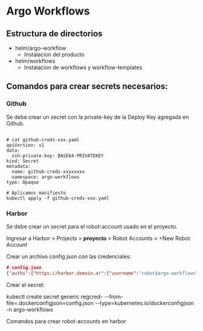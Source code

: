 # Argo Workflows

## Estructura de directorios

* helm/argo-workflow
  * Instalacion del producto
* helm/workflows
  * Instalacion de workflows y workflow-templates

## Comandos para crear secrets necesarios:
### Github
Se debe crear un secret con la private-key de la Deploy Key agregada en Github.

```shell

# cat github-creds-xxx.yaml
apiVersion: v1
data:
  ssh-private-key: BASE64-PRIVATEKEY
kind: Secret
metadata:
  name: github-creds-xxxxxxxx
  namespace: argo-workflows
type: Opaque

# Aplicamos manifiesto
kubectl apply -f github-creds-xxx.yaml
```

### Harbor
Se debe crear un secret para el robot-account usado en el proyecto.

Ingresar a Harbor > Projects > **proyecto** > Robot Accounts > +New Robot Account

Crear un archivo config.json con las credenciales:

```json
# config.json
{"auths":{"https://harbor.domain.ar":{"username":"robot$argo-workflows","password":"eyJh............."}}}
```

Crear el secret:

kubectl create secret generic regcred-<project> --from-file=.dockerconfigjson=config.json --type=kubernetes.io/dockerconfigjson -n argo-workflows

Comandos para crear robot-accounts en harbor
